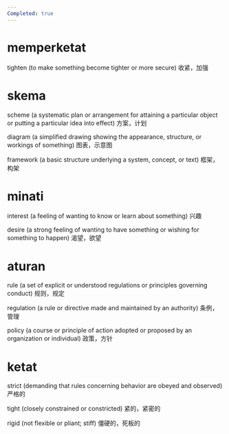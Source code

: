 ```yaml
---
Completed: true
---
```


# memperketat

tighten (to make something become tighter or more secure)
收紧，加强

# skema

scheme (a systematic plan or arrangement for attaining a particular object or putting a particular idea into effect)
方案，计划

diagram (a simplified drawing showing the appearance, structure, or workings of something)
图表，示意图

framework (a basic structure underlying a system, concept, or text)
框架，构架

# minati

interest (a feeling of wanting to know or learn about something)
兴趣

desire (a strong feeling of wanting to have something or wishing for something to happen)
渴望，欲望

# aturan

rule (a set of explicit or understood regulations or principles governing conduct)
规则，规定

regulation (a rule or directive made and maintained by an authority)
条例，管理

policy (a course or principle of action adopted or proposed by an organization or individual)
政策，方针

# ketat

strict (demanding that rules concerning behavior are obeyed and observed)
严格的

tight (closely constrained or constricted)
紧的，紧密的

rigid (not flexible or pliant; stiff)
僵硬的，死板的
